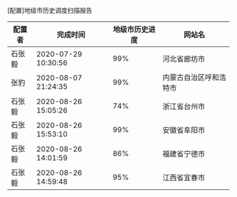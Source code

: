 [配置]地级市历史调度扫描报告

|	配置者	|	完成时间	|	地级市历史进度	|	网站名	|
|----|----|----|----|
|	石张毅	|	2020-07-29 10:30:56	|	 99%	|	河北省廊坊市	|
|	张豹	|	2020-08-07 21:24:35	|	 99%	|	内蒙古自治区呼和浩特市	|
|	石张毅	|	2020-08-26 15:05:26	|	 74%	|	浙江省台州市	|
|	石张毅	|	2020-08-26 15:53:10	|	 99%	|	安徽省阜阳市	|
|	石张毅	|	2020-08-26 14:01:59	|	 86%	|	福建省宁德市	|
|	石张毅	|	2020-08-26 14:59:48	|	 95%	|	江西省宜春市	|
